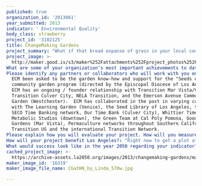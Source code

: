 ```yaml
---
published: true
organization_id: '2013061'
year_submitted: 2013
indicator: ' Environmental Quality'
body_class: strawberry
project_id: '3102125'
title: ChangeMaking Gardens
project_summary: "What if that broad expanse of grass in your local community was instead producing healthy, nutritious, organic fruits and vegetables?  Our project is about empowering citizens to turn the under-utilized spaces around them into productive gardens: public spaces where people can learn, gather, and share.\r\n\r\nFood gardens can be beautiful nature spaces within our concrete-bound city.  Community gardens can provide gathering places in a city that doesn't have much public open space.  Public gardens can be places to meet your neighbors and work together; they are centers for learning, for arts and culture, and for a new sense of community.\r\nGardening is enticing, fun, approachable, and accessible to multiple demographics.  It builds health through exercise and stretching, sunshine and fresh air, and promotes healthy eating with fresh, organic, local, clean, unprocessed food.  In these times of ongoing economic contraction and resource limitations, learning the skills of growing food is a necessary skill for survival.\r\n\r\nCommunity gardening provides an excellent vehicle for much broader lessons about environmental stewardship and social dynamics.  Organic gardening opens the door to much-needed conversations about pollutants, toxins, consumerism, and activism.  It cultivates new perspectives on humanity's place within the earth's ecosystems.\r\n\r\nOur project is about **changing minds**, which then inspires people to change their habits, surroundings, and environment. \r\n\r\nOur proposal consists of three parts:  \r\n1) Growing gardeners.  Through experience, we understand that “more community gardens” is not simply a matter of more physical construction and installation.  Rather, we must grow the skill-base to maintain the spaces we create.  We propose to offer a series of \"Organic Vegetable Gardening\" classes for the general public at multiple locations around the greater LA area.  Our unique approach to gardening education integrates organics, permaculture, saner resource consumption, and ecosystems awareness.  We integrate food gardening with environmental transformation. \r\n \r\n2) Growing gardens.  The grant would make it possible for ECM to mentor several community groups* who are contemplating the installation of community gardens like ours.  We can guide these prospective community garden groups, based upon our experiences of what works/doesn’t work; help them find resources; match landholders with knowledgeable local food gardeners; give them a helping start with garden design to create beautiful, artful, and healthful open spaces; help them learn how to make the most out of minimal inputs, available onsite materials, and shoestring construction budgets; help them establish and grow a local leadership team. \r\n*(specific sites are currently being identified by our networking partners)\r\n\r\n3) Growing root-level change.  To deepen environmental transformation, we would host a training about a much more panoramic view of change.  The Transition training (a) raises awareness of the sweeping implications of peak oil, climate change, resource limitations, and the economic crisis, (b) helps participants grasp the vast number of things that can be done at the grassroots level to prepare for such a future, and (c) trains participants to be community leaders for this preparedness effort.  It includes training on community empowerment, evolved group dynamics, economic solutions, and the psychological implications of the massive changes humanity faces. We propose to bring trainers from Transition US (the national representative of the international Transition Network) to Los Angeles, to train leaders and help additional local neighborhoods start neighborhood action groups.  Grant funding would make this training accessible to low income participants in less-affluent areas of our megacity, so that post-petroleum preparedness can get underway on a widespread basis.\r\n"
project_image: >-
  http://maker.good.is/s3/maker%252Fattachments%252Fproject_photos%252Fimages%252F16319%252Fdisplay%252FCGatHN_by_Linda_570w.jpg=c570x385
What are some of your organization’s most important achievements to date?: "In 2005, we founded the Environmental Change-Makers (ECM), a network of \"proactivists\" who focus on What We Can Do about our environmental and social issues.\r\nIn 2008 ECM built the Community Garden at Holy Nativity.  ECM members continue to manage this garden's production and have achieved 5 years of weekly harvests for the benefit of Food Pantry LAX.\r\nSince 2008, ECM has offered monthly Organic Vegetable Gardening classes to the general public.\r\nIn 2008, ECM hosted the first Transition Training in Southern California, bringing trainers in from the UK to do so.  Subsequently, we launched 8 action groups in neighborhoods around the greater LA area.\r\nIn 2009-2011, ECM worked with LAUSD and the Mayor’s office to found and build the Emerson Avenue Community Garden.\r\n"
Please identify any partners or collaborators who will work with you on this project.: >-
  ECM been asked to be the garden know-how and support for the "Seeds of Hope"
  community garden program (directed by the Episcopal Diocese of Los Angeles). 
  ECM has an ongoing / founder relationship with Transition Mar Vista/Venice,
  Transition Culver City, NELA Transition, and the Emerson Avenue Community
  Garden (Westchester).  ECM has collaborated in the past in varying capacities
  with The Learning Garden (Venice), the Seed Library of Los Angeles, the Arroyo
  SECO Time Banking network, Our Time Bank (Culver City), Whittier Time Bank,
  Metabolic Studios (downtown), the Green Team at Cal Poly Pomona, Good Karma
  Gardens (Mar Vista), Permaculture networks throughout Southern California,
  Transition US and the international Transition Network.
Please explain how you will evaluate your project. How will you measure success?: "We will evaluate our success at Growing Gardeners by the number of participants in the garden classes and with a followup survey. \r\n \r\nIn evaluating our success at Growing Gardens, we understand from experience that a meaningful and change-making garden and garden community cannot be built within the short timeframe defined by a grant.  Within the timeline of this grant, we will evaluate success by the number of prospective community gardens we support and the degree of our involvement.  Longer-term – over a period of years – the better measure of our success would be how many gardens are brought to fruition (built, maintained, and harvested).  Another longer term measure of Growing Gardens success would be the number of communities who eventually become ready to deepen their environmental transformation by sending participants to a Transition training.\r\n\r\nWithin the timeline of this grant, we will evaluate our success at Growing Root-Level Change by the number of participants in the Transition training and by the diversity of participant demographics.  Longer-term, however, the better measure of success will be how many training graduates go on to establish active groups in their home neighborhoods, and the degree to which those groups engage local neighbors in proactive change.\r\n"
How will your project benefit Los Angeles?: "Right now to get a plot at a community garden, in most places in LA County you have to wait 3 to 6 YEARS.\r\n\r\nMeanwhile, there are many groups that are “thinking about” creating a community garden.  ECM’s networking partners know specific landholders who are “thinking about” opening their land to growing food.  Yet all these groups are scared of the unknown because they have never done it before.  \r\n\r\nWe have.  We’ve created gardens in several vastly different models of what “community gardening” can mean (traditional plot style, school garden, and charity style).  We can share what works and what doesn’t work, and help groups who are “thinking about it” get past the mulling-it-over stage into meaningful action – into creating real, physical, much-needed garden spaces.  Ultimately, our project will facilitate much more land being available for community gardens in Los Angeles.\r\n\r\nAdditionally, ECM has the connections – locally, nationally and internationally – with people who are taking a proactive stance to the threats posed by climate change, peak oil, resource limitations, and economic contraction.  These are big scary problems, but there is plenty that we can do as grassroots citizens.  Our project will lead to greater awareness of the issues, with more people striving to prepare our city and its citizens for the realities of the future.\r\n"
What would success look like in the year 2050 regarding your indicator?: "By the year 2050, direct success would look like far more food gardens in and around Los Angeles.  Local residents will know how to garden their food and harvest rainwater.  They’ll exchange the delicious and healthful fruits of their harvests with each other.  Local neighbors will feel a sense of “belonging” to their home communities, and happy gatherings of all colors and cultures will frequent the beautiful open spaces under the L.A. sunshine.\r\n\r\nBy 2050, everyone will be really glad that way back in 2013, people started planning for the realities of the future.  Because of that planning, people of the late 2010s began to “Transition” their lifestyles.  They began to think locally, and build up local infrastructure, so that the pain of having less and less petroleum and energy supply (and thus less transportation and less technology) hasn’t been nearly so great. \r\n\r\nBecause people understood that climate change was coming, they planned appropriately.  They planted low-chill fruit trees that could adapt, which in 2050 still bear fruit despite hotter temperatures.  They knew to save seed locally and develop food plant varieties which are adapted to LA’s changed weather patterns. They talked among themselves (in those delightful community gardens) and began to build water cisterns and energy-free devices to cope with the heat. \r\n \r\nNow (in 2050), elders hand down to younger generations the skills of growing rich, nutritious, local food, and it is normalized within the culture that everything is fresh and organic.  The community gardens that were built back in the mid-2010s are now a vital part of The Commons.  They are the “town squares” where people gather socially, gather to make art and music, gather to discuss community issues, and gather to enjoy their food together.\r\n"
cached_project_image: >-
  https://archive-assets.la2050.org/images/2013/changemaking-gardens/maker.good.is/s3/maker%252Fattachments%252Fproject_photos%252Fimages%252F16319%252Fdisplay%252FCGatHN_by_Linda_570w.jpg=c570x385.jpg
maker_image_id: '16319'
maker_image_file_name: CGatHN_by_Linda_570w.jpg

---
```

